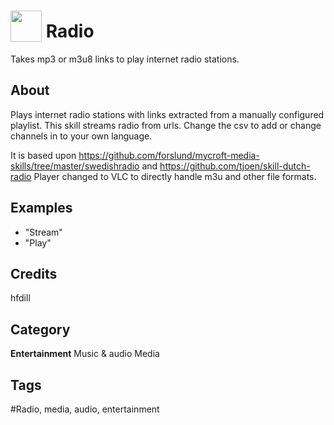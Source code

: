 # <img src="https://raw.githack.com/FortAwesome/Font-Awesome/master/svgs/solid/dot-circle.svg" card_color="#40DBB0" width="50" height="50" style="vertical-align:bottom"/> Radio
Takes mp3 or m3u8 links to play internet radio stations.

## About
Plays internet radio stations with links extracted from a manually configured playlist.
This skill streams radio from urls.
Change the csv to add or change channels in to your own language.

It is based upon https://github.com/forslund/mycroft-media-skills/tree/master/swedishradio and
https://github.com/tjoen/skill-dutch-radio
Player changed to VLC to directly handle m3u and other file formats.
## Examples
* "Stream"
* "Play"

## Credits
hfdill

## Category
**Entertainment**
Music & audio
Media

## Tags
#Radio, media, audio, entertainment

